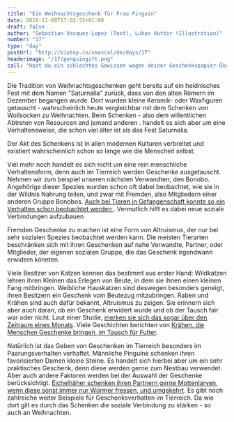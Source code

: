 ```yaml
---
title: "Ein Weihnachtsgeschenk für Frau Pinguin"
date: 2018-11-08T17:02:52+01:00
draft: false
author: "Sebastian Vasquez-Lopez (Text), Lukas Hutter (Illustration)"
number: "17"
type: "day"
postUrl: "http://biotop.co/xmascal/de/days/17"
headerimage: "/17/penguingift.png"
call: "Hast du ein schlechtes Gewissen wegen deiner Geschenkspapier-Ökobilanz? Morgen zeigen wir eine kreative Lösung."
---
```

Die Tradition von Weihnachtsgeschenken geht bereits auf ein heidnisches Fest mit dem Namen "Saturnalia" zurück, dass von den alten Römern im Dezember begangen wurde. Dort wurden kleine Keramik- oder Waxfiguren getauscht - wahrscheinlich heute vergleichbar mit dem Schenken von Wollsocken zu Weihnachten. Beim Schenken - also dem willentlichen Abtreten von Resourcen and jemand anderen . handelt es sich aber um eine Verhaltensweise, die schon viel älter ist als das Fest Saturnalia.

Der Akt des Schenkens ist in allen modernen Kulturen verbreitet und existiert wahrscheinlich schon so lange wie die Menscheit selbst.

Viel mehr noch handelt es sich nicht um eine rein menschliche Verhaltensform, denn auch im Tierreich werden Geschenke ausgetauscht. Nehmen wir zum beispiel unseren nächsten Verwandten, den Bonobo. Angehörige dieser Spezies wurden schon oft dabei beobachtet, wie sie in der Wildnis Nahrung teilen, und zwar mit Fremden, also Mitgliedern einer anderen Gruppe Bonobos. [Auch bei Tieren in Gefangenschaft konnte so ein Verhalten schon beobachtet werden ](https://journals.plos.org/plosone/article?id=10.1371/journal.pone.0051922). Vermutlich hilft es dabei neue soziale Verbindungen aufzubauen

Fremden Geschenke zu machen ist eine Form von Altruismus, der nur bei sehr sozialen Spezies beobachtet werden kann. Die meisten Tierarten beschränken sich mit ihren Geschenken auf nahe Verwandte, Partner, oder Mitglieder, der eigenen sozialen Gruppe, die das Geschenk irgendwann erwidern könnten.


Viele Besitzer von Katzen kennen das bestimmt aus erster Hand: Wildkatzen lehren ihren Kleinen das Erlegen von Beute, in dem sie ihnen einen kleinen Fang mitbringen. Weibliche Hauskatzen sind deswegen besonders geneigt, ihren Besitzern ein Geschenk vom Beutezug mitzubringen. Raben und Krähen sind auch dafür bekannt, Altruismus zu zeigen. Sie erinnern sich aber auch daran, ob ein Geschenk erwidert wurde und ob der Tausch fair war oder nicht. Laut einer Studie, [merken sie sich das sogar über den Zeitraum eines Monats](https://www.sciencedirect.com/science/article/pii/S0003347217301161). Viele Geschichten berichten von [Krähen, die Menschen Geschenke bringen, im Tausch für Futter](https://www.bbc.co.uk/news/magazine-31604026).

Natürlich ist das Geben von Geschenken im Tierreich besonders im Paarungsverhalten verhaftet. Männliche Pinguine schenken ihren favorisierten Damen kleine Steine. Es handelt sich hierbei aber um ein sehr praktisches Geschenk, denn diese werden gerne zum Nestbau verwendet. Aber auch andere Faktoren werden bei der Auswahl der Geschenke berücksichtigt. [Eichelhäher schenken ihren Partnern gerne Mottenlarven, wenn diese sonst immer nur Würmer fressen, und umgekehrt](https://www.pnas.org/content/110/10/4123). Es gibt noch zahlreiche weiter Beispiele für Geschenksverhalten im Tierreich. Da wie dort gilt es durch das Schenken die soziale Verbindung zu stärken - so auch an Weihnachten.

<!--more-->
